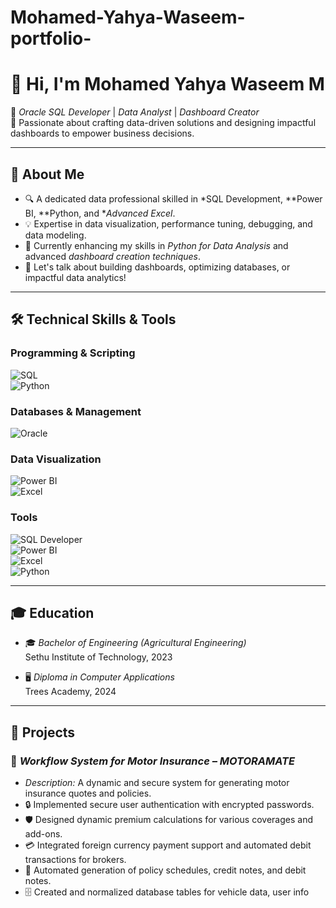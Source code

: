 # Mohamed-Yahya-Waseem-portfolio-

# 👋 Hi, I'm Mohamed Yahya Waseem M

🚀 *Oracle SQL Developer* | *Data Analyst* | *Dashboard Creator*  
🎯 Passionate about crafting data-driven solutions and designing impactful dashboards to empower business decisions.  

---

## 🌟 About Me

- 🔍 A dedicated data professional skilled in *SQL Development, **Power BI, **Python, and **Advanced Excel*.  
- 💡 Expertise in data visualization, performance tuning, debugging, and data modeling.  
- 🌱 Currently enhancing my skills in *Python for Data Analysis* and advanced *dashboard creation techniques*.  
- 💬 Let's talk about building dashboards, optimizing databases, or impactful data analytics!  

---

## 🛠 Technical Skills & Tools

### Programming & Scripting  
![SQL](https://img.shields.io/badge/-SQL-4479A1?logo=MySQL&logoColor=white)  
![Python](https://img.shields.io/badge/-Python-3776AB?logo=Python&logoColor=white)  

### Databases & Management  
![Oracle](https://img.shields.io/badge/-Oracle%2011G-F80000?logo=Oracle&logoColor=white)  

### Data Visualization  
![Power BI](https://img.shields.io/badge/-Power%20BI-F2C811?logo=Power-BI&logoColor=black)  
![Excel](https://img.shields.io/badge/-Advanced%20Excel-217346?logo=Microsoft-Excel&logoColor=white)  

### Tools  
![SQL Developer](https://img.shields.io/badge/-SQL%20Developer-4479A1?logo=Oracle&logoColor=white)  
![Power BI](https://img.shields.io/badge/-Power%20BI-F2C811?logo=Power-BI&logoColor=black)  
![Excel](https://img.shields.io/badge/-Advanced%20Excel-217346?logo=Microsoft-Excel&logoColor=white)  
![Python](https://img.shields.io/badge/-Python-3776AB?logo=Python&logoColor=white)

---

## 🎓 Education

- 🎓 *Bachelor of Engineering (Agricultural Engineering)*  
  Sethu Institute of Technology, 2023  

- 🖥 *Diploma in Computer Applications*  
  Trees Academy, 2024

---

## 🌟 Projects

### 🚗 *Workflow System for Motor Insurance – MOTORAMATE*
- *Description:* A dynamic and secure system for generating motor insurance quotes and policies.  
- 🔒 Implemented secure user authentication with encrypted passwords.  
- 🛡 Designed dynamic premium calculations for various coverages and add-ons.  
- 💳 Integrated foreign currency payment support and automated debit transactions for brokers.  
- 📑 Automated generation of policy schedules, credit notes, and debit notes.  
- 🗄 Created and normalized database tables for vehicle data, user info

